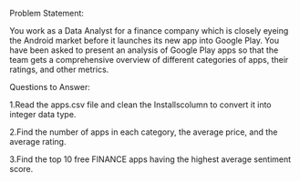 Problem Statement:

  You work as a Data Analyst for a finance company which is closely eyeing the Android market before it launches its new app into Google Play. You have been asked to present an analysis of Google Play apps so that the team gets a comprehensive overview of different categories of apps, their ratings, and other metrics.

Questions to Answer:

1.Read the apps.csv file and clean the Installscolumn to convert it into integer data type. 

2.Find the number of apps in each category, the average price, and the average rating. 

3.Find the top 10 free FINANCE apps having the highest average sentiment score.
